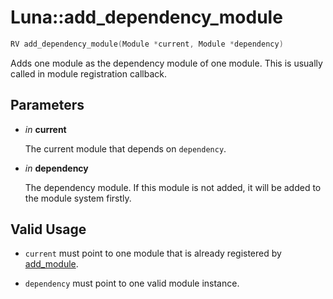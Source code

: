 # Luna::add_dependency_module

```c++
RV add_dependency_module(Module *current, Module *dependency)
```

Adds one module as the dependency module of one module. This is usually called in module registration callback. 



## Parameters
* *in* **current**

    The current module that depends on `dependency`. 

* *in* **dependency**

    The dependency module. If this module is not added, it will be added to the module system firstly. 

## Valid Usage
* `current` must point to one module that is already registered by [add_module](group___runtime_module_1ga3e78ad26f4e2d0672d7c2742c5ce38ac.md).

* `dependency` must point to one valid module instance. 


